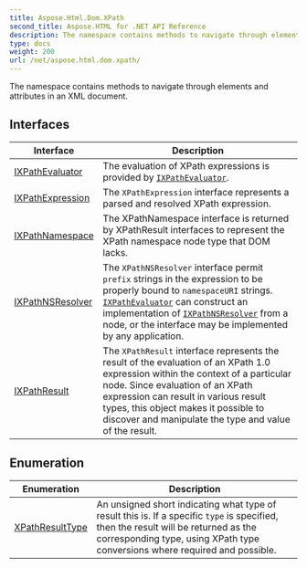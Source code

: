 ```yaml
---
title: Aspose.Html.Dom.XPath
second_title: Aspose.HTML for .NET API Reference
description: The namespace contains methods to navigate through elements and attributes in an XML document
type: docs
weight: 200
url: /net/aspose.html.dom.xpath/
---
```

The namespace contains methods to navigate through elements and attributes in an XML document.

## Interfaces

| Interface | Description |
| --- | --- |
| [IXPathEvaluator](./ixpathevaluator/) | The evaluation of XPath expressions is provided by [`IXPathEvaluator`](../aspose.html.dom.xpath/ixpathevaluator/). |
| [IXPathExpression](./ixpathexpression/) | The `XPathExpression` interface represents a parsed and resolved XPath expression. |
| [IXPathNamespace](./ixpathnamespace/) | The XPathNamespace interface is returned by XPathResult interfaces to represent the XPath namespace node type that DOM lacks. |
| [IXPathNSResolver](./ixpathnsresolver/) | The `XPathNSResolver` interface permit `prefix` strings in the expression to be properly bound to `namespaceURI` strings. [`IXPathEvaluator`](../aspose.html.dom.xpath/ixpathevaluator/) can construct an implementation of [`IXPathNSResolver`](../aspose.html.dom.xpath/ixpathnsresolver/) from a node, or the interface may be implemented by any application. |
| [IXPathResult](./ixpathresult/) | The `XPathResult` interface represents the result of the evaluation of an XPath 1.0 expression within the context of a particular node. Since evaluation of an XPath expression can result in various result types, this object makes it possible to discover and manipulate the type and value of the result. |
## Enumeration

| Enumeration | Description |
| --- | --- |
| [XPathResultType](./xpathresulttype/) | An unsigned short indicating what type of result this is. If a specific `type` is specified, then the result will be returned as the corresponding type, using XPath type conversions where required and possible. |
